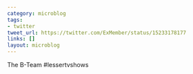 ```yaml
---
category: microblog
tags:
- twitter
tweet_url: https://twitter.com/ExMember/status/15233178177
links: []
layout: microblog
---
```

The B-Team #lessertvshows
